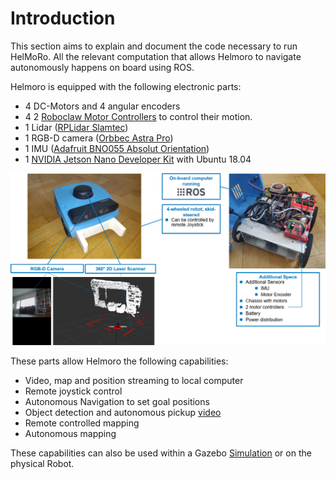 # Introduction

This section aims to explain and document the code necessary to run HelMoRo. All the relevant computation that allows Helmoro to navigate autonomously happens on board using ROS.

Helmoro is equipped with the following electronic parts:

- 4 DC-Motors and 4 angular encoders
- 4 2 [Roboclaw Motor Controllers](https://www.basicmicro.com/Roboclaw-2x7A-Motor-Controller_p_55.html) to control their motion.
- 1 Lidar ([RPLidar Slamtec](https://www.slamtec.com/en/Lidar/A2))
- 1 RGB-D camera ([Orbbec Astra Pro](https://orbbec3d.com/product-astra-pro/))
- 1 IMU ([Adafruit BNO055 Absolut Orientation](https://learn.adafruit.com/adafruit-bno055-absolute-orientation-sensor))
- 1 [NVIDIA Jetson Nano Developer Kit](https://developer.nvidia.com/embedded/jetson-nano-developer-kit) with Ubuntu 18.04

![helmoro_intro](pictures/helmoro_intro.png)

These parts allow Helmoro the following capabilities:

- Video, map and position streaming to local computer
- Remote joystick control
- Autonomous Navigation to set goal positions
- Object detection and autonomous pickup [video](pictures/Helmoro_front_pickup_big_fork_3_tries.mp4)
- Remote controlled mapping
- Autonomous mapping

These capabilities can also be used within a Gazebo [Simulation](02_quick_start_guide.md#simulation) or on the physical Robot.

